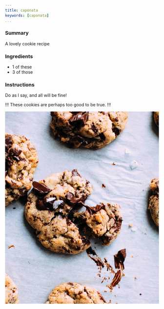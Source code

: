 ```yaml
---
title: caponata
keywords: [caponata]
...
```


### Summary

A lovely cookie recipe

### Ingredients

- 1 of these
- 3 of those

### Instructions

Do as I say, and all will be fine!

!!!
These cookies are perhaps too good to be true.
!!!

![A lovely cookie!](img/cookie.webp)
